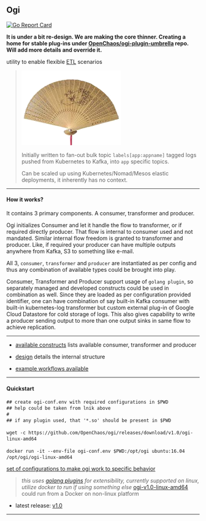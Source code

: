 ## Ogi

[![Go Report Card](https://goreportcard.com/badge/gojekfarm/ogi)](https://goreportcard.com/report/gojekfarm/ogi)

**It is under a bit re-design. We are making the core thinner. Creating a home for stable plug-ins under [OpenChaos/ogi-plugin-umbrella](https://github.com/OpenChaos/ogi-plugin-umbrella) repo. Will add more details and override it.**


utility to enable flexible [ETL](https://en.wikipedia.org/wiki/Extract,_transform,_load) scenarios

> ![ogi means a japanese fan](docs/ogi.png "ogi means a japanese fan")
>
> Initially written to fan-out bulk topic `labels[app:appname]` tagged logs pushed from Kubernetes to Kafka, into `app` specific topics.
>
> Can be scaled up using Kubernetes/Nomad/Mesos elastic deployments, it inherently has no context.


---

#### How it works?

It contains 3 primary components. A consumer, transformer and producer.

Ogi initializes Consumer and let it handle the flow to transformer, or if required directly producer. That flow is internal to consumer used and not mandated. Similar internal flow freedom is granted to transformer and producer. Like, if required your producer can have multiple outputs anywhere from Kafka, S3 to something like e-mail.

All 3, `consumer`, `transformer` and `producer` are instantiated as per config and thus any combination of available types could be brought into play.

Consumer, Transformer and Producer support usage of `golang plugin`, so separately managed and developed constructs could be used in combination as well.
Since they are loaded as per configuration provided identifier, one can have combination of say built-in Kafka consumer with built-in kubernetes-log transformer but custom external plug-in of Google Cloud Datastore for cold storage of logs.
This also gives capability to write a producer sending output to more than one output sinks in same flow to achieve replication.

---

* [available constructs](./docs/available-constructs.md) lists available consumer, transformer and producer

* [design](./docs/design.md) details the internal structure

* [example workflows available](./docs/example-workflows.md)

---

#### Quickstart

```
## create ogi-conf.env with required configurations in $PWD
## help could be taken from lnik above
#
## if any plugin used, that '*.so' should be present in $PWD

wget -c https://github.com/OpenChaos/ogi/releases/download/v1.0/ogi-linux-amd64

docker run -it --env-file ogi-conf.env $PWD:/opt/ogi ubuntu:16.04 /opt/ogi/ogi-linux-amd64
```

[set of configurations to make ogi work to specific behavior](./docs/config-set.md)

> _this uses [golang plugins](https://golang.org/pkg/plugin/) for extensibility, currently supported on linux, utilize docker to run if using something else_
> [ogi-v1.0-linux-amd64](https://github.com/OpenChaos/ogi/releases/download/v1.0/ogi-linux-amd64) could run from a Docker on non-linux platform

* latest release: [v1.0](https://github.com/OpenChaos/ogi/releases/tag/v1.0)

---

